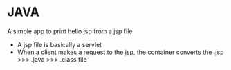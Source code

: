# JAVA 
A simple app to print hello jsp from a jsp file

- A jsp file is basically a servlet
- When a client makes a request to the jsp, the container converts the .jsp >>> .java >>> .class file